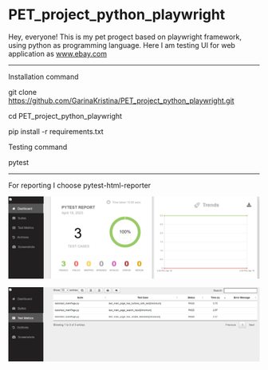 # PET_project_python_playwright

Hey, everyone!
This is my pet progect based on playwright framework, using python as programming language.
Here I am testing UI for web application as www.ebay.com

---

Installation command

git clone https://github.com/GarinaKristina/PET_project_python_playwright.git

cd PET_project_python_playwright

pip install -r requirements.txt

Testing command

pytest

---

For reporting I choose pytest-html-reporter

![Screenshot reporter result](https://github.com/GarinaKristina/PET_project_python_playwright/blob/main/image_for_README/result.jpg)

![Screenshot reporter result](https://github.com/GarinaKristina/PET_project_python_playwright/blob/main/image_for_README/result2.jpg)
